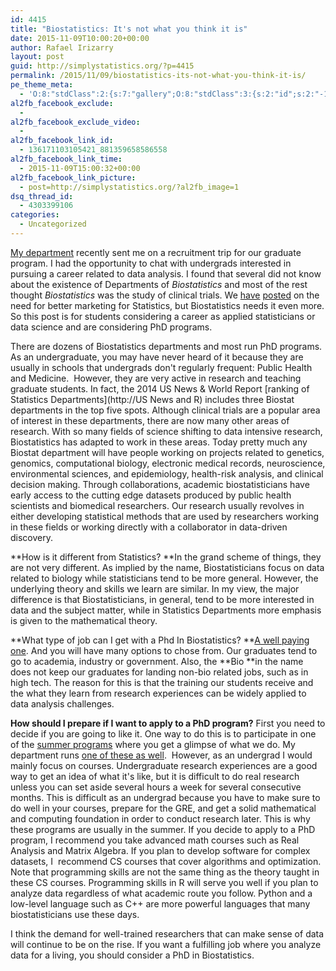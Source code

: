 ```yaml
---
id: 4415
title: "Biostatistics: It's not what you think it is"
date: 2015-11-09T10:00:20+00:00
author: Rafael Irizarry
layout: post
guid: http://simplystatistics.org/?p=4415
permalink: /2015/11/09/biostatistics-its-not-what-you-think-it-is/
pe_theme_meta:
  - 'O:8:"stdClass":2:{s:7:"gallery";O:8:"stdClass":3:{s:2:"id";s:2:"-1";s:5:"width";s:0:"";s:6:"height";s:0:"";}s:5:"video";O:8:"stdClass":1:{s:2:"id";s:2:"-1";}}'
al2fb_facebook_exclude:
  - 
al2fb_facebook_exclude_video:
  - 
al2fb_facebook_link_id:
  - 136171103105421_881359658586558
al2fb_facebook_link_time:
  - 2015-11-09T15:00:32+00:00
al2fb_facebook_link_picture:
  - post=http://simplystatistics.org/?al2fb_image=1
dsq_thread_id:
  - 4303399106
categories:
  - Uncategorized
---
```

[My department](http://www.hsph.harvard.edu/biostatistics) recently sent me on a recruitment trip for our graduate program. I had the opportunity to chat with undergrads interested in pursuing a career related to data analysis. I found that several did not know about the existence of Departments of _Biostatistics_ and most of the rest thought _Biostatistics_ was the study of clinical trials. We [have](http://simplystatistics.org/2012/08/14/statistics-statisticians-need-better-marketing/) [posted](http://simplystatistics.org/2011/11/02/we-need-better-marketing/) on the need for better marketing for Statistics, but Biostatistics needs it even more. So this post is for students considering a career as applied statisticians or data science and are considering PhD programs.

There are dozens of Biostatistics departments and most run PhD programs. As an undergraduate, you may have never heard of it because they are usually in schools that undergrads don't regularly frequent: Public Health and Medicine.  However, they are very active in research and teaching graduate students. In fact, the 2014 US News & World Report [ranking of Statistics Departments](http://US News and R) includes three Biostat departments in the top five spots. Although clinical trials are a popular area of interest in these departments, there are now many other areas of research. With so many fields of science shifting to data intensive research, Biostatistics has adapted to work in these areas. Today pretty much any Biostat department will have people working on projects related to genetics, genomics, computational biology, electronic medical records, neuroscience, environmental sciences, and epidemiology, health-risk analysis, and clinical decision making. Through collaborations, academic biostatisticians have early access to the cutting edge datasets produced by public health scientists and biomedical researchers. Our research usually revolves in either developing statistical methods that are used by researchers working in these fields or working directly with a collaborator in data-driven discovery.

**How is it different from Statistics? **In the grand scheme of things, they are not very different. As implied by the name, Biostatisticians focus on data related to biology while statisticians tend to be more general. However, the underlying theory and skills we learn are similar. In my view, the major difference is that Biostatisticians, in general, tend to be more interested in data and the subject matter, while in Statistics Departments more emphasis is given to the mathematical theory.

**What type of job can I get with a Phd In Biostatistics? **[A well paying one](http://fortune.com/2015/04/27/best-worst-graduate-degrees-jobs/). And you will have many options to chose from. Our graduates tend to go to academia, industry or government. Also, the **Bio **in the name does not keep our graduates for landing non-bio related jobs, such as in high tech. The reason for this is that the training our students receive and the what they learn from research experiences can be widely applied to data analysis challenges.

**How should I prepare if I want to apply to a PhD program?** First you need to decide if you are going to like it. One way to do this is to participate in one of the [summer programs](http://www.nhlbi.nih.gov/research/training/summer-institute-biostatistics-t15) where you get a glimpse of what we do. My department runs [one of these as well](http://www.hsph.harvard.edu/biostatistics/diversity/summer-program/).  However, as an undergrad I would mainly focus on courses. Undergraduate research experiences are a good way to get an idea of what it's like, but it is difficult to do real research unless you can set aside several hours a week for several consecutive months. This is difficult as an undergrad because you have to make sure to do well in your courses, prepare for the GRE, and get a solid mathematical and computing foundation in order to conduct research later. This is why these programs are usually in the summer. If you decide to apply to a PhD program, I recommend you take advanced math courses such as Real Analysis and Matrix Algebra. If you plan to develop software for complex datasets, I  recommend CS courses that cover algorithms and optimization. Note that programming skills are not the same thing as the theory taught in these CS courses. Programming skills in R will serve you well if you plan to analyze data regardless of what academic route you follow. Python and a low-level language such as C++ are more powerful languages that many biostatisticians use these days.

I think the demand for well-trained researchers that can make sense of data will continue to be on the rise. If you want a fulfilling job where you analyze data for a living, you should consider a PhD in Biostatistics.

